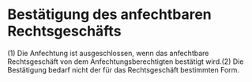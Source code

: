 # Bestätigung des anfechtbaren Rechtsgeschäfts

(1) Die Anfechtung ist ausgeschlossen, wenn das anfechtbare Rechtsgeschäft von dem Anfechtungsberechtigten bestätigt wird.(2) Die Bestätigung bedarf nicht der für das Rechtsgeschäft bestimmten Form. 


